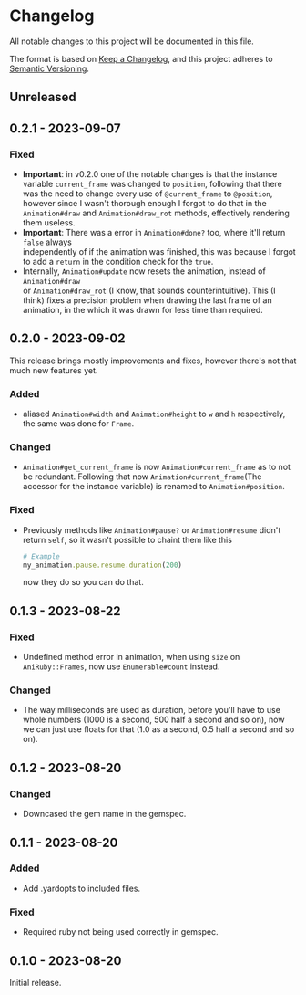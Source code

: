 # Changelog

All notable changes to this project will be documented in this file.

The format is based on [Keep a Changelog](https://keepachangelog.com/en/1.0.0/),
and this project adheres to [Semantic Versioning](https://semver.org/spec/v2.0.0.html).

## Unreleased

## 0.2.1 - 2023-09-07

### Fixed

- **Important**: in v0.2.0 one of the notable changes is that the instance variable `current_frame` was changed to `position`, following that there was
  the need to change every use of `@current_frame` to `@position`, however
  since I wasn't thorough enough I forgot to do that in the `Animation#draw` and `Animation#draw_rot`
  methods, effectively rendering them useless.
- **Important**: There was a error in `Animation#done?` too, where it'll return `false` always    
  independently of if the animation was finished, this was because I forgot to add a `return` in
  the condition check for the `true`.
- Internally, `Animation#update` now resets the animation, instead of `Animation#draw`  
or `Animation#draw_rot` (I know, that sounds counterintuitive). This (I think) fixes a precision problem when drawing the last frame
of an animation, in the which it was drawn for less time than required.

## 0.2.0 - 2023-09-02

This release brings mostly improvements and fixes, however there's not that much
new features yet.

### Added

- aliased `Animation#width` and `Animation#height` to `w` and `h` respectively, the same was done
for `Frame`.

### Changed

- `Animation#get_current_frame` is now `Animation#current_frame` as to not be redundant. Following that now `Animation#current_frame`(The accessor for the instance variable) is renamed to `Animation#position`.

### Fixed

- Previously methods like `Animation#pause?` or `Animation#resume` didn't return `self`, so it wasn't possible to chaint them like this
  ```ruby
  # Example
  my_animation.pause.resume.duration(200)
  ```
  now they do so you can do that.

## 0.1.3 - 2023-08-22

### Fixed

- Undefined method error in animation, when using `size` on `AniRuby::Frames`, now
  use `Enumerable#count` instead.

### Changed

- The way milliseconds are used as duration, before you'll have to use whole numbers
  (1000 is a second, 500 half a second and so on), now we can just use floats for that (1.0 as a second, 0.5 half a second and so on).

## 0.1.2 - 2023-08-20

### Changed

- Downcased the gem name in the gemspec.

## 0.1.1 - 2023-08-20

### Added

- Add .yardopts to included files.

### Fixed

- Required ruby not being used correctly in gemspec.

## 0.1.0 - 2023-08-20

Initial release.
